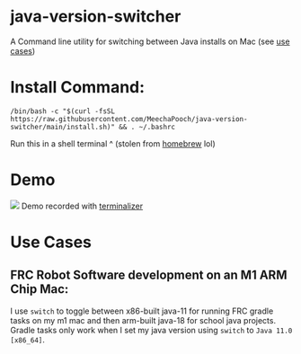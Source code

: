 # java-version-switcher
A Command line utility for switching between Java installs on Mac (see [use cases](#use-cases))

# Install Command:

`/bin/bash -c "$(curl -fsSL https://raw.githubusercontent.com/MeechaPooch/java-version-switcher/main/install.sh)" && . ~/.bashrc`

Run this in a shell terminal ^ (stolen from [homebrew](https://brew.sh/) lol)

# Demo
![](https://raw.githubusercontent.com/MeechaPooch/java-version-switcher/main/demo.gif)
Demo recorded with [terminalizer](https://github.com/faressoft/terminalizer)

# Use Cases
## FRC Robot Software development on an M1 ARM Chip Mac:

I use `switch` to toggle between x86-built java-11 for running FRC gradle tasks on my m1 mac and then arm-built java-18 for school java projects. Gradle tasks only work when I set my java version using `switch` to `Java 11.0 [x86_64]`.